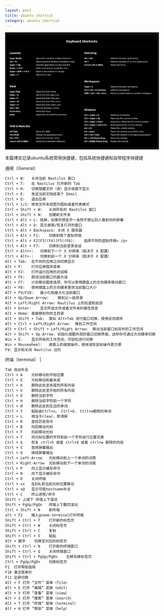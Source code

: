 ```yaml
---
layout: post
title: ubuntu shortcut
category: ubuntu shortcut 
---
```


![Vim cmd](/images/ubuntu_shortcut.png "ubuntu shortcut")

本篇博文记录ubuntu系统常用快捷键，包括系统快捷键和自带程序快捷键

通用（General）

    Ctrl + W:	关闭当前 Nautilus 窗口
    Ctrl + T:	在 Nautilus 打开新的 Tab
    Ctrl + H:	切换隐藏文件（夹）显示或者不显示
    Ctrl + E:	发送当前文档给某个 Email
    Ctrl + Q:	退出应用
    Ctrl + 1/2:	修改文件夹视图为图标或者列表模式
    Ctrl + Shift + W:	关闭所有的 Nautilus 窗口
    Ctrl + Shift + N:	创建新文件夹
    Ctrl + Alt + L:	锁屏，如果你想走开一会而不想让别人看到你的屏幕
	Ctrl + Alt + D:	显示桌面/恢复打开的窗口
    Ctrl + Alt + Backspace:	关闭 X 服务器
    Ctrl + Alt + F1:	切换到首个虚拟终端
    Ctrl + Alt + F2(F3)(F4)(F5)(F6):	选择不同的虚拟终端< /p>
    Ctrl + Alt + F7:	切换到当前登录会话
    Ctrl + Alt++:	切换到下一个 X 分辨率（取决于 X 配置）
    Ctrl + Alt+-:	切换到前一个 X 分辨率（取决于 X 配置）
    Alt + Tab:	在不同的应用之间切换显示
    Alt + F:	打开应用程序菜单
	Alt + F2:	打开运行应用的对话框
    Alt + F5:	取消当前窗口的最大话
    Alt + F7:	计划移动窗体选项，你可以使用键盘上的方向键来移动窗口
    Alt + F8:	使用键盘上的方向键来更改当前窗口大小
    Alt + F9/F10:	最小化和最大化当前窗口
    Alt + Up/Down Arrow:	移到父一级目录
    Alt + Left/Right Arrow:	Nautilus 上的后退和前进
    Alt + Enter:	显示所选文件或者文件夹的属性信息
    Alt + Home:	直接移到你的主目录
    Alt + Shift + Tab:	类似 Alt+Tab 进行窗口切换，使用反向顺序
    Alt + Ctrl + Left/Right Arrow:	移到工作空间
    Alt + Ctrl + Shift + Left/Right Arrow:	移动当前窗口到另外的工作空间
    Alt + Shift + Up Arrow:	初始化很酷外观的窗口切换界面，这样你可通过方向键来切换
    Win + E:	显示所有的工作空间，可轻松进行切换
    Win + Mousewheel:	桌面上的缩放操作，使用滚轮鼠标操作更方便
    F9:	显示和关闭 Nautilus 边栏

终端（terminal）      |

	Tab	自动补全
    Ctrl + A	光标移动到开始位置
    Ctrl + E	光标移动到最末尾
    Ctrl + K	删除此处至末尾的所有内容
    Ctrl + U	删除此处至开始的所有内容
    Ctrl + D	删除当前字符
    Ctrl + H	删除当前字符前一个字符
    Ctrl + W	删除此处到左边的单词
    Ctrl + Y	粘贴由Ctrl+u， Ctrl+d， Ctrl+w删除的单词
    Ctrl + L	相当于clear，即清屏
    Ctrl + R	查找历史命令
    Ctrl + B	向回移动光标
    Ctrl + F	向前移动光标
    Ctrl + T	将光标位置的字符和前一个字符进行位置交换
    Ctrl + &	恢复 ctrl+h 或者 ctrl+d 或者 ctrl+w 删除的内容
    Ctrl + S	暂停屏幕输出
    Ctrl + Q	继续屏幕输出
    Ctrl + Left-Arrow	光标移动到上一个单词的词首
    Ctrl + Right-Arrow	光标移动到下一个单词的词尾
    Ctrl + P	向上显示缓存命令
    Ctrl + N	向下显示缓存命令
    Ctrl + D	关闭终端
    Ctrl + xx	在EOL和当前光标位置移动
    Ctrl + x@	显示可能hostname补全
    Ctrl + C	终止进程/命令
    Shift + 上或下	终端上下滚动
    Shift + PgUp/PgDn	终端上下翻页滚动
    Ctrl + Shift + N	新终端
    alt + F2	输入gnome-terminal打开终端
    Shift + Ctrl + T	打开新的标签页
    Shift + Ctrl + W	关闭标签页
    Shift + Ctrl + C	复制
    Shift + Ctrl + V	粘贴
    Alt + 数字	切换至对应的标签页
    Shift + Ctrl + N	打开新的终端窗口
    Shift + Ctrl + Q	关闭终端窗口
    Shift + Ctrl + PgUp/PgDn	左移右移标签页
    Ctrl + PgUp/PgDn	切换标签页
    F1	打开帮助指南
    F10	激活菜单栏
    F11	全屏切换
    Alt + F	打开 “文件” 菜单（file）
    Alt + E	打开 “编辑” 菜单（edit）
    Alt + V	打开 “查看” 菜单（view）
    Alt + S	打开 “搜索” 菜单（search）
    Alt + T	打开 “终端” 菜单（terminal）
    Alt + H	打开 “帮助” 菜单（help）
